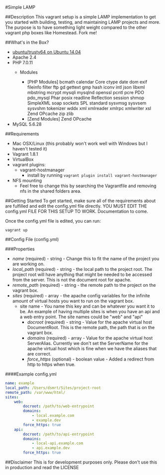 #Simple LAMP

##Description
This vagrant setup is a simple LAMP implementation to get you started with building, testing, and maintaining LAMP projects and more. The purpose is to have something light weight compared to the other vagrant php boxes like Homestead. Fork me!

##What's in the Box?
- [ubuntu/trusty64 on Ubuntu 14.04](https://atlas.hashicorp.com/ubuntu/boxes/trusty64)
- Apache 2.4
- PHP 7.0.11
    - Modules

        - [PHP Modules] bcmath calendar Core ctype date dom exif fileinfo filter ftp gd gettext gmp hash iconv intl json libxml mbstring mcrypt mysqli mysqlnd openssl pcntl pcre PDO pdo_mysql Phar posix readline Reflection session shmop SimpleXML soap sockets SPL standard sysvmsg sysvsem sysvshm tokenizer wddx xml xmlreader xmlrpc xmlwriter xsl Zend OPcache zip zlib
        - [Zend Modules] Zend OPcache
- MySQL 5.6.28

##Requirements
- Mac OSX/Linux (this probably won't work well with Windows but I haven't tested it)
- Vagrant 1.8.1
- VirtualBox
- vagrant plugins:
	- vagrant-hostmanager
		- install by running `vagrant plugin install vagrant-hostmanager`
- NFS mounting
	- Feel free to change this by searching the Vagrantfile and removing nfs in the shared folders area. 

##Getting Started
To get started, make sure all of the requirements about are fulfilled and edit the config.yml file directly. YOU MUST EDIT THE config.yml FILE FOR THIS SETUP TO WORK. Documentation to come.

Once the config.yml file is edited, you can run:

`vagrant up`

##Config File (config.yml)

###Properties
- *name* (required) - string - Change this to fit the name of the project you are working on.
- *local_path* (required) - string - the local path to the project root. The project root will have anything that might be needed to be accessed from the server. This is not the document root for apache.
- *remote_path* (required) - string - the remote path to the project on the vagrant box.
- *sites* (required) - array - the apache config variables for the infinite amount of virtual hosts you want to run on the vagrant box.
    - site name - You name this key and can be whatever you want it to be. An example of having multiple sites is when you have an api and a web entry point. The site names could be "web" and "api"
        - *docroot* (required) - string - Value for the apache virtual host DocumentRoot. This is the remote path, the path that is on the vagrant box.
        - *domains* (required) - array - Value for the apache virtual host ServerAlias. Currently we don't set the ServerName for the apache virtual host which is fine when we have the aliases that are correct.
        - *force_https* (optional) - boolean value - Added a redirect from http to https when true.

####Example config.yml
```yaml
name: example
local_path: /Users/dsmrt/Sites/project-root
remote_path: /var/www/html/
sites: 
    web:
        docroot: /path/to/web-entrypoint
        domains: 
            - local.example.com
            - example.dev
        force_https: true
    api:
        docroot: /path/to/api-entrypoint
        domains: 
            - local-api.example.com
            - api.example.dev
        force_https: true
```

##Disclaimer
This is for development purposes only. Please don't use this in production and read the LICENSE


